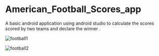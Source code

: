 # American_Football_Scores_app
A basic  android application using android studio to calculate the scores scored by two teams and declare the winner .

![football1](https://user-images.githubusercontent.com/45101690/64911111-4c9e5d00-d73b-11e9-8223-35fcf7f3bad5.jpg)

![football2](https://user-images.githubusercontent.com/45101690/64911127-79527480-d73b-11e9-9560-a28e2100ea57.jpg)



